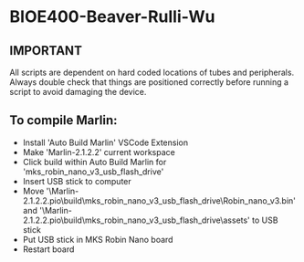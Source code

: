 # BIOE400-Beaver-Rulli-Wu

## IMPORTANT
All scripts are dependent on hard coded locations of tubes and peripherals. Always double check that things are positioned correctly before running a script to avoid damaging the device.

## To compile Marlin:
 * Install 'Auto Build Marlin' VSCode Extension
 * Make 'Marlin-2.1.2.2' current workspace
 * Click build within Auto Build Marlin for 'mks_robin_nano_v3_usb_flash_drive'
 * Insert USB stick to computer
 * Move '\Marlin-2.1.2.2\.pio\build\mks_robin_nano_v3_usb_flash_drive\Robin_nano_v3.bin' and '\Marlin-2.1.2.2\.pio\build\mks_robin_nano_v3_usb_flash_drive\assets' to USB stick
 * Put USB stick in MKS Robin Nano board
 * Restart board